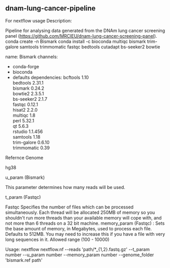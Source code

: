 ## dnam-lung-cancer-pipeline
For nextflow usage Description:

Pipeline for analysing data generated from the DNAm lung cancer screening panel (https://github.com/MRCIEU/dnam-lung-cancer-screening-panel).
conda create -n Bismark
conda install -c bioconda multiqc bismark trim-galore samtools trimmomatic fastqc bedtools cutadapt bs-seeker2 bowtie

name: Bismark
channels:
  - conda-forge
  - bioconda
  - defaults
dependencies:
    bcftools     1.10         
    bedtools     2.31.1        
    bismark      0.24.2        
    bowtie2      2.3.5.1       
    bs-seeker2   2.1.7         
    fastqc       0.12.1        
    hisat2       2.2.0         
    multiqc      1.8           
    perl         5.32.1        
    qt           5.6.3         
    rstudio      1.1.456       
    samtools     1.18          
    trim-galore  0.6.10        
    trimmomatic  0.39          

Refernce Genome

hg38

u_param (Bismark)

This parameter determines how many reads will be used.  

t_param (Fastqc)

Fastqc Specifies the number of files which can be processed simultaneously. Each thread will be allocated 250MB of memory so you shouldn't run more threads than your available memory will cope with, and not more than 6 threads on a 32 bit machine. 
memory_param (Fastqc) : Sets the base amount of memory, in Megabytes,  used to process each file. Defaults to 512MB. You may need to increase this if you have a file with very long sequences in it. Allowed range (100 - 10000)

Usage:
nextflow nextflow.nf --reads 'path/*_{1,2}.fastq.gz' --t_param number --u_param number --memory_param number --genome_folder 'bismark.ref path'


